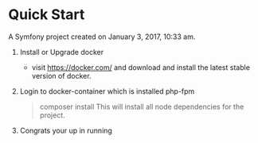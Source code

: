 Quick Start
===============

A Symfony project created on January 3, 2017, 10:33 am.

1. Install or Upgrade docker
    - visit https://docker.com/ and download and install the latest stable version of docker.

2. Login to docker-container which is installed php-fpm
    >composer install
   This will install all node dependencies for the project.

3. Congrats your up in running
